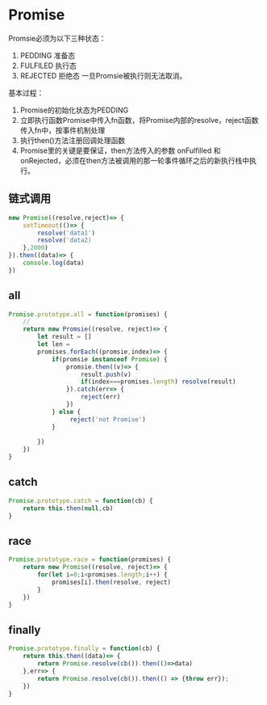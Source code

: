 # Promise

Promsie必须为以下三种状态：
1. <font>PEDDING</font> 准备态
2. <font>FULFILED</font> 执行态
3. <font>REJECTED</font> 拒绝态
一旦Promsie被执行则无法取消。

基本过程：
1. Promise的初始化状态为PEDDING
2. 立即执行函数Promise中传入fn函数，将Promise内部的resolve，reject函数传入fn中，按事件机制处理
3. 执行then()方法注册回调处理函数
4. Promise里的关键是要保证，then方法传入的参数 onFulfilled 和 onRejected，必须在then方法被调用的那一轮事件循环之后的新执行栈中执行。

## 链式调用
```js
new Promise((resolve,reject)=> {
    setTimeout(()=> {
        resolve('data1')
        resolve('data2)
    },2000)
}).then((data)=> {
    console.log(data)
})
```
<!-- 这个大家结果大家都清楚输出'data1'，这是为什么呢？
主要原因是因为Promise的状态改变了，当初次执行Promise时状态是PEDDING，调用了resolve内部方法此时状态变为了FULFILED，同时reoslve内部的值也会传递到下一个then方法的data中 -->

## all

```js
Promise.prototype.all = function(promises) {
    // 
    return new Promsie((resolve, reject)=> {
        let result = []
        let len = 
        promises.forEach((promsie,index)=> {
            if(promsie instanceof Promise) {
                promsie.then((v)=> {
                    result.push(v)
                    if(index===promises.length) resolve(result)
                }).catch(err=> {
                    reject(err)
                })
            } else {
                 reject('not Promise')
            }
            
        })
    }) 
}
```

## catch

```js
Promise.prototype.catch = function(cb) {
    return this.then(null,cb)
}
```

## race
```js
Promise.prototype.race = function(promises) {
    return new Promise((resolve, reject)=> {
        for(let i=0;i<promises.length;i++) {
            promises[i].then(resolve, reject)
        }   
    })
}
```
## finally
```js
Promise.prototype.finally = function(cb) {
    return this.then((data)=> {
        return Promise.resolve(cb()).then(()=>data)
    },err=> {
        return Promise.resolve(cb()).then(() => {throw err});
    })
}
```

